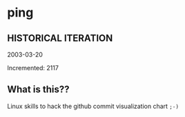 # ping

## HISTORICAL ITERATION
2003-03-20

Incremented: 2117

## What is this?? 
Linux skills to hack the github commit visualization chart `;-)`

